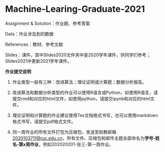 # Machine-Learing-Graduate-2021

Assignment & Solution：作业题、参考答案

Data：作业涉及到的数据

References：教材、参考文献

Slides：课件，其中Slides2020文件夹中是2020学年课件，供同学们参考；Slides2021中更新2021学年课件。


**作业提交说明**
1. 作业类型一般有三种：改进算法；理论证明或计算题；数据分析报告。

2. 改进算法和数据分析类型的作业可以使用R语言或Python，如使用R语言，请提交rmd和对应的html文件，如使用python，请提交ipynb和对应的html文件。

3. 理论证明和计算题的作业建议使用Tex文档格式书写，也可以使用markdown格式书写，请提交pdf格式文件。

4. 同一周作业的所有文件打包为压缩包，发送至助教邮箱 2020103711@ruc.edu.cn，所有文件、压缩包和邮件主题全部命名为**学号-姓名-第x周作业**，例如202020201-张三-第一周作业。
